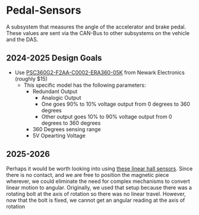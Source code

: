 # Pedal-Sensors

A subsystem that measures the angle of the accelerator and brake pedal. These values are sent via the CAN-Bus to other subsystems on the vehicle and the DAS. 
 
## 2024-2025 Design Goals

* Use [PSC360G2-F2AA-C0002-ERA360-05K](https://www.newark.com/amphenol-piher-sensorscontrols/psc360g2-f2aa-c0002-era360-05k/mag-rotary-angle-position-sensor/dp/71AC5626) from Newark Electronics (roughly $15)
   * This specific model has the following parameters:
      * Redundant Output
          * Analogic Output
          * One goes 90% to 10% voltage output from 0 degrees to 360 degrees
          * Other output goes 10% to 90% voltage output from 0 degrees to 360 degrees
      * 360 Degrees sensing range
      * 5V Opearting Voltage


## 2025-2026

Perhaps it would be worth looking into using [these linear hall sensors](https://www.mouser.com/ProductDetail/Amphenol-Piher/PS2P-LIN-CE-M002-1A0-L0000-ELS120-05?qs=vLWxofP3U2wU68Sblifdzw%3D%3D&srsltid=AfmBOoohN6dBwwOQZAoPYRWV-dxtn3KejJmPO92qOBfPrXmIcMOC2kIM). Since there is no contact, and we are free to position the magnetic piece wherever, we could eliminate the need for complex mechanisms to convert linear motion to angular. Originally, we used that setup because there was a rotating bolt at the axis of rotation so there was no linear travel. However, now that the bolt is fixed, we cannot get an angular reading at the axis of rotation
